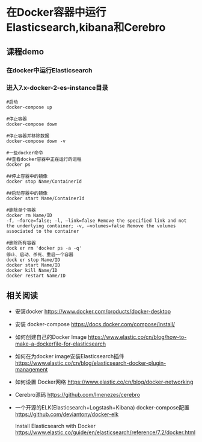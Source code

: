 # 在Docker容器中运行Elasticsearch,kibana和Cerebro

##  课程demo

###  在docker中运行Elasticsearch

### 进入7.x-docker-2-es-instance目录

```
#启动
docker-compose up

#停止容器
docker-compose down

#停止容器并移除数据
docker-compose down -v

#一些docker命令
##查看docker容器中正在运行的进程
docker ps

##停止容器中的镜像
docker stop Name/ContainerId

##启动容器中的镜像
docker start Name/ContainerId

#删除单个容器
docker rm Name/ID
-f, –force=false; -l, –link=false Remove the specified link and not the underlying container; -v, –volumes=false Remove the volumes associated to the container

#删除所有容器
dock er rm 'docker ps -a -q'
停止、启动、杀死、重启一个容器
dock er stop Name/ID
docker start Name/ID
docker kill Name/ID
docker restart Name/ID

```



## 相关阅读

- 安装docker https://www.docker.com/products/docker-desktop

- 安装 docker-compose https://docs.docker.com/compose/install/

- 如何创建自己的Docker Image  https://www.elastic.co/cn/blog/how-to-make-a-dockerfile-for-elasticsearch

- 如何在为docker image安装Elasticsearch插件 https://www.elastic.co/cn/blog/elasticsearch-docker-plugin-management

- 如何设置 Docker网络 https://www.elastic.co/cn/blog/docker-networking

- Cerebro源码 https://github.com/lmenezes/cerebro

- 一个开源的ELK(Elasticsearch+Logstash+Kibana) docker-compose配置 https://github.com/deviantony/docker-elk

  Install Elasticsearch with Docker https://www.elastic.co/guide/en/elasticsearch/reference/7.2/docker.html